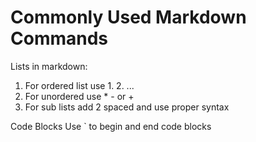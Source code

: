 # Commonly Used Markdown Commands

Lists in markdown:
1. For ordered list use 1. 2. ...
2. For unordered use * - or +
3. For sub lists add 2 spaced and use proper syntax

Code Blocks
Use  ` to begin and end code blocks
